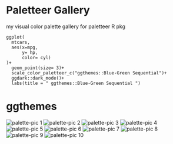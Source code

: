# Paletteer Gallery
my visual color palette gallery for paletteer R pkg

```
ggplot(
  mtcars,
  aes(x=mpg,
      y= hp,
      color= cyl)
)+
  geom_point(size= 3)+
  scale_color_paletteer_c("ggthemes::Blue-Green Sequential")+
  ggdark::dark_mode()+
  labs(title = " ggthemes::Blue-Green Sequential ")
```

# ggthemes


![palette-pic 1](https://user-images.githubusercontent.com/55933131/145131085-430e097c-335f-42ce-b4f9-a63cbe6dee93.png)
![palette-pic 2](https://user-images.githubusercontent.com/55933131/145131086-3b65a4d6-bce7-437b-9550-48cdc1db0df8.png)
![palette-pic 3](https://user-images.githubusercontent.com/55933131/145131087-b94102db-6af8-414e-9dce-adbd23a91d0a.png)
![palette-pic 4](https://user-images.githubusercontent.com/55933131/145131088-7f606140-fa88-4cb3-bfa5-48e44b855f95.png)
![palette-pic 5](https://user-images.githubusercontent.com/55933131/145131090-113bdb67-92e1-4785-a540-82fe1a50f711.png)
![palette-pic 6](https://user-images.githubusercontent.com/55933131/145131173-80e2e634-f61b-4f2a-8125-c64c4254cf19.png)
![palette-pic 7](https://user-images.githubusercontent.com/55933131/145131176-41b857e4-6042-477a-9642-29568e51ed82.png)
![palette-pic 8](https://user-images.githubusercontent.com/55933131/145131178-cc426ef4-05ea-4ba9-b1d5-dead8a5cb23c.png)
![palette-pic 9](https://user-images.githubusercontent.com/55933131/145131179-63713ae8-dfe2-49af-a023-439d9272de31.png)
![palette-pic 10](https://user-images.githubusercontent.com/55933131/145131181-cde41ae7-326a-41eb-92d6-b84474cb435c.png)
